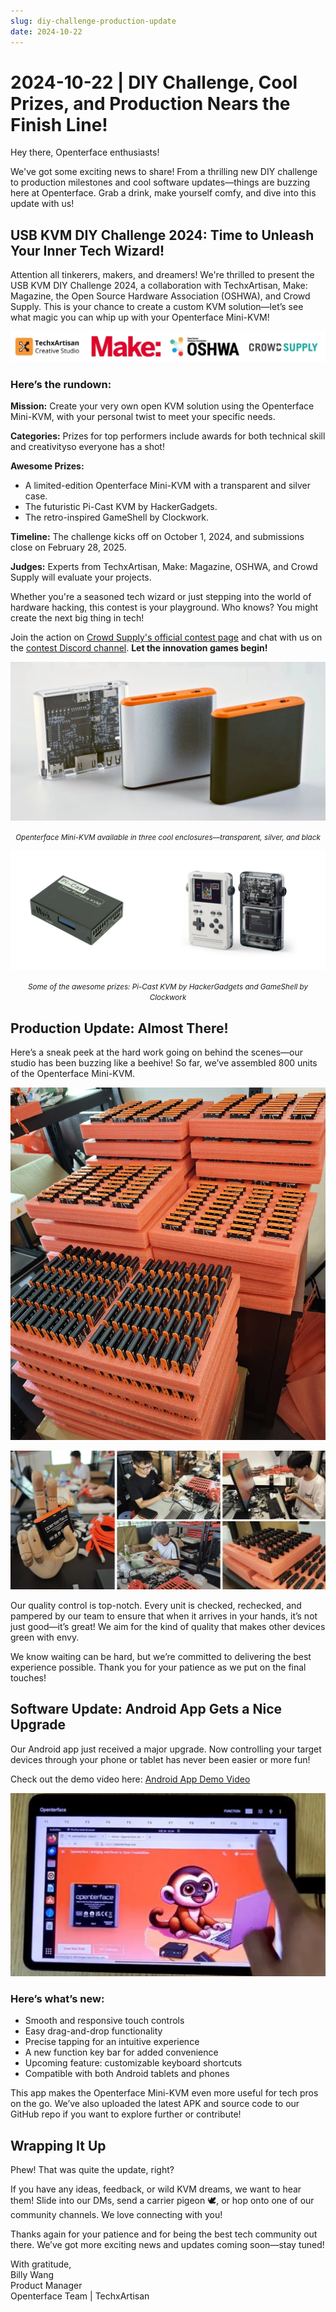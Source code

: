 ```yaml
---
slug: diy-challenge-production-update
date: 2024-10-22
---
```


# 2024-10-22 | DIY Challenge, Cool Prizes, and Production Nears the Finish Line!

Hey there, Openterface enthusiasts!

We've got some exciting news to share! From a thrilling new DIY challenge to production milestones and cool software updates—things are buzzing here at Openterface. Grab a drink, make yourself comfy, and dive into this update with us!

## USB KVM DIY Challenge 2024: Time to Unleash Your Inner Tech Wizard!

Attention all tinkerers, makers, and dreamers! We're thrilled to present the USB KVM DIY Challenge 2024, a collaboration with TechxArtisan, Make: Magazine, the Open Source Hardware Association (OSHWA), and Crowd Supply. This is your chance to create a custom KVM solution—let’s see what magic you can whip up with your Openterface Mini-KVM!

![techxartisan,make magazine,oshwa,crowdsouce logos](../pic/241022-1.webp)

### Here’s the rundown:

**Mission:** Create your very own open KVM solution using the Openterface Mini-KVM, with your personal twist to meet your specific needs.

**Categories:** Prizes for top performers include awards for both technical skill and creativityso everyone has a shot!

**Awesome Prizes:**

- A limited-edition Openterface Mini-KVM with a transparent and silver case.
- The futuristic Pi-Cast KVM by HackerGadgets.
- The retro-inspired GameShell by Clockwork.

**Timeline:** The challenge kicks off on October 1, 2024, and submissions close on February 28, 2025.

**Judges:** Experts from TechxArtisan, Make: Magazine, OSHWA, and Crowd Supply will evaluate your projects.

Whether you're a seasoned tech wizard or just stepping into the world of hardware hacking, this contest is your playground. Who knows? You might create the next big thing in tech!

Join the action on [Crowd Supply's official contest page](https://www.crowdsupply.com/techxartisan/usb-kvm-diy-challenge-2024) and chat with us on the [contest Discord channel](https://discord.com/invite/YhKVzDujkT). **Let the innovation games begin!**

![Openterface Mini-KVM available in three cool enclosures—transparent, silver, and black](../pic/241022-2.webp)
<p style="text-align: center;"><small><em>Openterface Mini-KVM available in three cool enclosures—transparent, silver, and black</em></small></p>

![Some of the awesome prizes: Pi-Cast KVM by HackerGadgets and GameShell by Clockwork](../pic/241022-3.webp)
<p style="text-align: center;"><small><em>Some of the awesome prizes: Pi-Cast KVM by HackerGadgets and GameShell by Clockwork</em></small></p>

## Production Update: Almost There!

Here’s a sneak peek at the hard work going on behind the scenes—our studio has been buzzing like a beehive! So far, we’ve assembled 800 units of the Openterface Mini-KVM.

![assembled units](../pic/241022-4.webp)

![Production progress image](../pic/241022-5.webp)

Our quality control is top-notch. Every unit is checked, rechecked, and pampered by our team to ensure that when it arrives in your hands, it’s not just good—it’s great! We aim for the kind of quality that makes other devices green with envy.

We know waiting can be hard, but we’re committed to delivering the best experience possible. Thank you for your patience as we put on the final touches!

## Software Update: Android App Gets a Nice Upgrade

Our Android app just received a major upgrade. Now controlling your target devices through your phone or tablet has never been easier or more fun!

Check out the demo video here: [Android App Demo Video](https://x.com/TechxArtisan/status/1840587612148699398)

[![finger tapping on the Android app](../pic/241022-6.webp)](https://x.com/TechxArtisan/status/1840587612148699398)

### Here’s what’s new:
- Smooth and responsive touch controls
- Easy drag-and-drop functionality
- Precise tapping for an intuitive experience
- A new function key bar for added convenience
- Upcoming feature: customizable keyboard shortcuts
- Compatible with both Android tablets and phones

This app makes the Openterface Mini-KVM even more useful for tech pros on the go. We’ve also uploaded the latest APK and source code to our GitHub repo if you want to explore further or contribute!

## Wrapping It Up

Phew! That was quite the update, right?

If you have any ideas, feedback, or wild KVM dreams, we want to hear them! Slide into our DMs, send a carrier pigeon 🕊️, or hop onto one of our community channels. We love connecting with you!

Thanks again for your patience and for being the best tech community out there. We’ve got more exciting news and updates coming soon—stay tuned!

With gratitude,  
Billy Wang  
Product Manager  
Openterface Team | TechxArtisan









